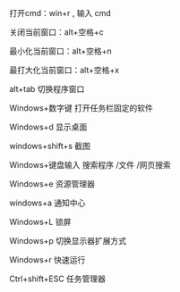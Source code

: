 打开cmd：win+r , 输入 cmd

关闭当前窗口：alt+空格+c

最小化当前窗口：alt+空格+n

最打大化当前窗口：alt+空格+x

alt+tab 切换程序窗口

Windows+数字键 打开任务栏固定的软件

Windows+d 显示桌面

windows+shift+s 截图

Windows+键盘输入 搜索程序 /文件 /网页搜索

Windows+e 资源管理器

windows+a 通知中心

Windows+L 锁屏

Windows+p 切换显示器扩展方式

Windows+r 快速运行

Ctrl+shift+ESC 任务管理器



